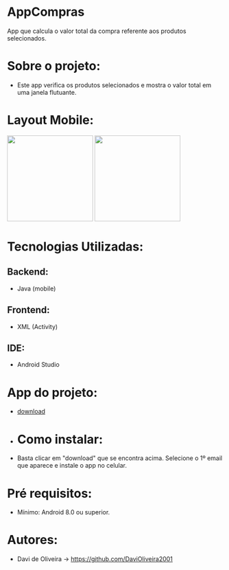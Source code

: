 # AppCompras
App que calcula o valor total da compra referente aos produtos selecionados.

# Sobre o projeto:
- Este app verifica os produtos selecionados e mostra o valor total em uma janela flutuante.
# Layout Mobile:
<img width=200px src="https://github.com/DaviOliveira2001/AppCompras/assets/83030951/68343fa5-5f96-4898-b133-45ac34922357">
<img width=200px src="https://github.com/DaviOliveira2001/AppCompras/assets/83030951/d2f03118-72ce-4383-9be0-c6850deb5446">

# Tecnologias Utilizadas:
## Backend:
- Java (mobile)
## Frontend:
- XML (Activity)
## IDE:
- Android Studio
# App do projeto:
- <a href="https://drive.google.com/file/d/17I_0zhZC1AgF8Wz2X4g9c6QvZK995pX2/view?usp=share_link">download</a>
- # Como instalar:
- Basta clicar em "download" que se encontra acima. Selecione o 1º email que aparece e instale o app no celular.
# Pré requisitos:
- Mínimo: Android 8.0 ou superior.
# Autores:
- Davi de Oliveira -> https://github.com/DaviOliveira2001

